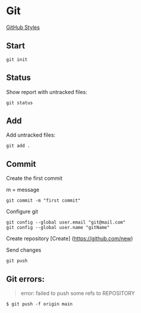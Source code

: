 # Git

[GitHub Styles](https://docs.github.com/pt/get-started/writing-on-github/getting-started-with-writing-and-formatting-on-github/basic-writing-and-formatting-syntax)

<h2>Start</h2>

```
git init
```

<h2>Status</h2>

Show report with untracked files:

```
git status
```

<h2>Add</h2>

Add untracked files:

```
git add .
```

<h2>Commit</h2>

Create the first commit

m = message
```
git commit -m "first commit"
```

Configure git

```
git config --global user.email "git@mail.com"
git config --global user.name "gitName"
```

Create repository
[Create] (https://github.com/new)

Send changes

```
git push

```

<h2>Git errors:</h2>

> error: failed to push some refs to REPOSITORY

```
$ git push -f origin main
```



